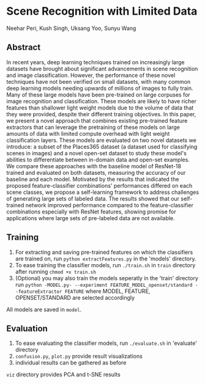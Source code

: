 # Scene Recognition with Limited Data

Neehar Peri, Kush Singh, Uksang Yoo, Sunyu Wang

## Abstract 
In recent years, deep learning techniques trained on increasingly large datasets have brought about significant advancements in scene recognition and image classification. However, the performance of these novel techniques have not been verified on small datasets, with many common deep learning models needing upwards of millions of images to fully train. Many of these large models have been pre-trained on large corpuses for image recognition and classification. These models are likely to have richer features than shallower light weight models due to the volume of data that they were provided, despite their different training objectives. In this paper, we present a novel approach that combines existing pre-trained feature extractors that can leverage the pretraining of these models on large amounts of data with limited compute overhead with light weight classification layers. These models are evaluated on two novel datasets we introduce: a subset of the Places365 dataset (a dataset used for classifying scenes in images) and a novel open-set dataset to study these model's abilities to differentiate between in-domain data and open-set examples. We compare these approaches with the baseline model of ResNet-18 trained and evaluated on both datasets, measuring the accuracy of our baseline and each model. Motivated by the results that indicated the proposed feature-classifier combinations' performances differed on each scene classes, we propose a self-learning framework to address challenges of generating large sets of labeled data. The results showed that our self-trained network improved performance compared to the feature-classifier combinations especially with ResNet features, showing promise for applications where large sets of pre-labeled data are not available.

## Training
1. For extracting and saving pre-trained features on which the classifiers are trained on, run `python extractFeatures.py` in the 'models' directory.  
2. To ease training the classifier models, run `./train.sh` in `train` directory after running `chmod +x train.sh`
3. (Optional) you may also train the models seperatly in the 'train' directory run `python -MODEL.py- --experiment FEATURE_MODEL_openset/standard --featureExtractor FEATURE` where MODEL, FEATURE, OPENSET/STANDARD are selected accordingly

All models are saved in `model`.

## Evaluation
1. To ease evaluating the classifier models, run `./evaluate.sh` in 'evaluate' directory
2. `confusion.py`, `plot.py` provide result visualizations
3. individual results can be gathered as before

`viz` directory provides PCA and t-SNE results
